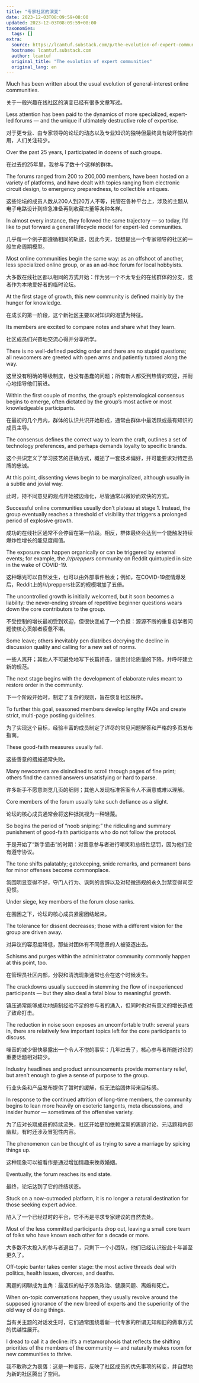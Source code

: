 ```yaml
---
title: "专家社区的演变"
date: 2023-12-03T08:09:59+08:00
updated: 2023-12-03T08:09:59+08:00
taxonomies:
  tags: []
extra:
  source: https://lcamtuf.substack.com/p/the-evolution-of-expert-communities
  hostname: lcamtuf.substack.com
  author: lcamtuf
  original_title: "The evolution of expert communities"
  original_lang: en
---
```


Much has been written about the usual evolution of general-interest online communities.  

关于一般兴趣在线社区的演变已经有很多文章写过。  

Less attention has been paid to the dynamics of more specialized, expert-led forums — and the unique if ultimately destructive role of expertise.  

对于更专业、由专家领导的论坛的动态以及专业知识的独特但最终具有破坏性的作用，人们关注较少。

Over the past 25 years, I participated in dozens of such groups.  

在过去的25年里，我参与了数十个这样的群体。  

The forums ranged from 200 to 200,000 members, have been hosted on a variety of platforms, and have dealt with topics ranging from electronic circuit design, to emergency preparedness, to collectible antiques.  

这些论坛的成员人数从200人到20万人不等，托管在各种平台上，涉及的主题从电子电路设计到应急准备再到收藏古董等各种各样。  

In almost every instance, they followed the same trajectory — so today, I’d like to put forward a general lifecycle model for expert-led communities.  

几乎每一个例子都遵循相同的轨迹，因此今天，我想提出一个专家领导的社区的一般生命周期模型。

Most online communities begin the same way: as an offshoot of another, less specialized online group, or as an ad-hoc forum for local hobbyists.  

大多数在线社区都以相同的方式开始：作为另一个不太专业的在线群体的分支，或者作为本地爱好者的临时论坛。

At the first stage of growth, this new community is defined mainly by the hunger for knowledge.  

在成长的第一阶段，这个新社区主要以对知识的渴望为特征。  

Its members are excited to compare notes and share what they learn.  

社区成员们兴奋地交流心得并分享所学。  

There is no well-defined pecking order and there are no stupid questions; all newcomers are greeted with open arms and patiently tutored along the way.  

这里没有明确的等级制度，也没有愚蠢的问题；所有新人都受到热情的欢迎，并耐心地指导他们前进。

Within the first couple of months, the group’s epistemological consensus begins to emerge, often dictated by the group’s most active or most knowledgeable participants.  

在最初的几个月内，群体的认识共识开始形成，通常由群体中最活跃或最有知识的成员主导。  

The consensus defines the correct way to learn the craft, outlines a set of technology preferences, and perhaps demands loyalty to specific brands.  

这个共识定义了学习技艺的正确方式，概述了一套技术偏好，并可能要求对特定品牌的忠诚。  

At this point, dissenting views begin to be marginalized, although usually in a subtle and jovial way.  

此时，持不同意见的观点开始被边缘化，尽管通常以微妙而欢快的方式。

Successful online communities usually don’t plateau at stage 1. Instead, the group eventually reaches a threshold of visibility that triggers a prolonged period of explosive growth.  

成功的在线社区通常不会停留在第一阶段。相反，群体最终会达到一个能触发持续爆炸性增长的能见度阈值。  

The exposure can happen organically or can be triggered by external events; for example, the _/r/preppers_ community on Reddit quintupled in size in the wake of COVID-19.  

这种曝光可以自然发生，也可以由外部事件触发；例如，在COVID-19疫情爆发后，Reddit上的/r/preppers社区的规模增加了五倍。

The uncontrolled growth is initially welcomed, but it soon becomes a liability: the never-ending stream of repetitive beginner questions wears down the core contributors to the group.  

不受控制的增长最初受到欢迎，但很快变成了一个负担：源源不断的重复初学者问题使核心贡献者疲惫不堪。  

Some leave; others inevitably pen diatribes decrying the decline in discussion quality and calling for a new set of norms.  

一些人离开；其他人不可避免地写下长篇抨击，谴责讨论质量的下降，并呼吁建立新的规范。

The next stage begins with the development of elaborate rules meant to restore order in the community.  

下一个阶段开始时，制定了复杂的规则，旨在恢复社区秩序。  

To further this goal, seasoned members develop lengthy FAQs and create strict, multi-page posting guidelines.  

为了实现这个目标，经验丰富的成员制定了详尽的常见问题解答和严格的多页发布指南。

These good-faith measures usually fail.  

这些善意的措施通常失败。  

Many newcomers are disinclined to scroll through pages of fine print; others find the canned answers unsatisfying or hard to parse.  

许多新手不愿意浏览几页的细则；其他人发现标准答案令人不满意或难以理解。  

Core members of the forum usually take such defiance as a slight.  

论坛的核心成员通常会将这种抵抗视为一种轻蔑。  

So begins the period of “noob sniping:” the ridiculing and summary punishment of good-faith participants who do not follow the protocol.  

于是开始了“新手狙击”的时期：对善意参与者进行嘲笑和总结性惩罚，因为他们没有遵守协议。  

The tone shifts palatably; gatekeeping, snide remarks, and permanent bans for minor offenses become commonplace.  

氛围明显变得不好，守门人行为、讽刺的言辞以及对轻微违规的永久封禁变得司空见惯。

Under siege, key members of the forum close ranks.  

在围困之下，论坛的核心成员紧密团结起来。  

The tolerance for dissent decreases; those with a different vision for the group are driven away.  

对异议的容忍度降低，那些对团体有不同愿景的人被驱逐出去。  

Schisms and purges within the administrator community commonly happen at this point, too.  

在管理员社区内部，分裂和清洗现象通常也会在这个时候发生。

The crackdowns usually succeed in stemming the flow of inexperienced participants — but they also deal a fatal blow to meaningful growth.  

镇压通常能够成功地遏制经验不足的参与者的涌入，但同时也对有意义的增长造成了致命打击。  

The reduction in noise soon exposes an uncomfortable truth: several years in, there are relatively few important topics left for the core participants to discuss.  

噪音的减少很快暴露出一个令人不悦的事实：几年过去了，核心参与者所能讨论的重要话题相对较少。  

Industry headlines and product announcements provide momentary relief, but aren’t enough to give a sense of purpose to the group.  

行业头条和产品发布提供了暂时的缓解，但无法给团体带来目标感。

In response to the continued attrition of long-time members, the community begins to lean more heavily on esoteric tangents, meta discussions, and insider humor — sometimes of the offensive variety.  

为了应对长期成员的持续流失，社区开始更加依赖深奥的离题讨论、元话题和内部幽默，有时还涉及冒犯性内容。  

The phenomenon can be thought of as trying to save a marriage by spicing things up.  

这种现象可以被看作是通过增加情趣来挽救婚姻。

Eventually, the forum reaches its end state.  

最终，论坛达到了它的终结状态。  

Stuck on a now-outmoded platform, it is no longer a natural destination for those seeking expert advice.  

陷入了一个已经过时的平台，它不再是寻求专家建议的自然去处。  

Most of the less committed participants drop out, leaving a small core team of folks who have known each other for a decade or more.  

大多数不太投入的参与者退出了，只剩下一个小团队，他们已经认识彼此十年甚至更久了。

Off-topic banter takes center stage: the most active threads deal with politics, health issues, divorces, and deaths.  

离题的闲聊成为主角：最活跃的帖子涉及政治、健康问题、离婚和死亡。  

When on-topic conversations happen, they usually revolve around the supposed ignorance of the new breed of experts and the superiority of the old way of doing things.  

当有关主题的对话发生时，它们通常围绕着新一代专家的所谓无知和旧的做事方式的优越性展开。

I dread to call it a decline: it’s a metamorphosis that reflects the shifting priorities of the members of the community — and naturally makes room for new communities to thrive.  

我不敢称之为衰落：这是一种变形，反映了社区成员的优先事项的转变，并自然地为新的社区腾出了空间。
